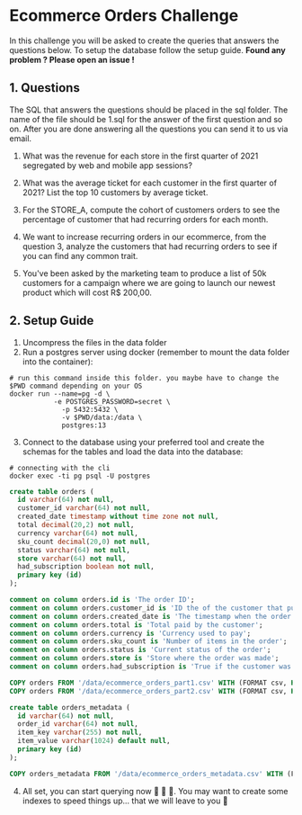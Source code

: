 # Ecommerce Orders Challenge

In this challenge you will be asked to create the queries that answers the questions below. 
To setup the database follow the setup guide. 
**Found any problem ? Please open an issue !**


## 1. Questions
The SQL that answers the questions should be placed in the sql folder.
The name of the file should be 1.sql for the answer of the first question and so on.
After you are done answering all the questions you can send it to us via email.

1. What was the revenue for each store in the first quarter of 2021 segregated by web and mobile app sessions? 

2. What was the average ticket for each customer in the first quarter of 2021? List the top 10 customers by average ticket.

3. For the STORE_A, compute the cohort of customers orders to see the percentage of customer that had recurring orders for each month.

4. We want to increase recurring orders in our ecommerce, from the question 3, analyze the customers that had recurring orders to see if you can find any common trait.

5. You've been asked by the marketing team to produce a list of 50k customers for a campaign where we are going to launch our newest product which will cost R$ 200,00.

## 2. Setup Guide

1. Uncompress the files in the data folder
2. Run a postgres server using docker (remember to mount the data folder into the container):

```shell
# run this command inside this folder. you maybe have to change the $PWD command depending on your OS
docker run --name=pg -d \
           -e POSTGRES_PASSWORD=secret \
	         -p 5432:5432 \
	         -v $PWD/data:/data \
	         postgres:13  
```
3. Connect to the database using your preferred tool and create the schemas for the tables and load the data into the database:

```shell
# connecting with the cli
docker exec -ti pg psql -U postgres
```

```sql
create table orders (
  id varchar(64) not null,
  customer_id varchar(64) not null,
  created_date timestamp without time zone not null,
  total decimal(20,2) not null,
  currency varchar(64) not null,
  sku_count decimal(20,0) not null,
  status varchar(64) not null,
  store varchar(64) not null,
  had_subscription boolean not null,
  primary key (id)
);

comment on column orders.id is 'The order ID';
comment on column orders.customer_id is 'ID the of the customer that put the order';
comment on column orders.created_date is 'The timestamp when the order was issued';
comment on column orders.total is 'Total paid by the customer';
comment on column orders.currency is 'Currency used to pay';
comment on column orders.sku_count is 'Number of items in the order';
comment on column orders.status is 'Current status of the order';
comment on column orders.store is 'Store where the order was made';
comment on column orders.had_subscription is 'True if the customer was a subscriber/premium user in the moment of the purchase';

COPY orders FROM '/data/ecommerce_orders_part1.csv' WITH (FORMAT csv, HEADER);
COPY orders FROM '/data/ecommerce_orders_part2.csv' WITH (FORMAT csv, HEADER);

create table orders_metadata (
  id varchar(64) not null,
  order_id varchar(64) not null,
  item_key varchar(255) not null,
  item_value varchar(1024) default null,
  primary key (id)
);

COPY orders_metadata FROM '/data/ecommerce_orders_metadata.csv' WITH (FORMAT csv, HEADER);

```

4. All set, you can start querying now :rocket: :rocket: :rocket:.
You may want to create some indexes to speed things up... that we will leave to you :juggling_person:	
